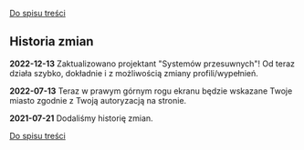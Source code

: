[Do spisu treści](/service/doc/?cid=sliding-systems-new)
## Historia zmian

**2022-12-13** Zaktualizowano projektant "Systemów przesuwnych"! Od teraz działa szybko, dokładnie i z możliwością zmiany profili/wypełnień.

**2022-07-13** Teraz w prawym górnym rogu ekranu będzie wskazane Twoje miasto zgodnie z Twoją autoryzacją na stronie.

**2021-07-21** Dodaliśmy historię zmian.


[Do spisu treści](/service/doc/?cid=sliding-systems-new)
